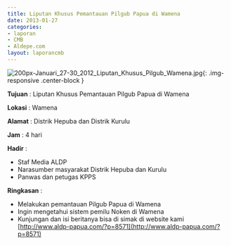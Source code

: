 ```yaml
---
title: Liputan Khusus Pemantauan Pilgub Papua di Wamena
date: 2013-01-27
categories:
- laporan
- CMB
- Aldepe.com
layout: laporancmb
---
```


![200px-Januari_27-30_2012_Liputan_Khusus_Pilgub_Wamena.jpg](/uploads/200px-Januari_27-30_2012_Liputan_Khusus_Pilgub_Wamena.jpg){: .img-responsive .center-block }

**Tujuan** : Liputan Khusus Pemantauan Pilgub Papua di Wamena

**Lokasi** : Wamena

**Alamat** : Distrik Hepuba dan Distrik Kurulu

**Jam** : 4 hari

**Hadir** : 
* Staf Media ALDP
* Narasumber masyarakat Distrik Hepuba dan Kurulu
* Panwas dan petugas KPPS

**Ringkasan** : 
* Melakukan pemantauan Pilgub Papua di Wamena
* Ingin mengetahui sistem pemilu Noken di Wamena
* Kunjungan dan isi beritanya bisa di simak di website kami [http://www.aldp-papua.com/?p=8571](http://www.aldp-papua.com/?p=8571)
